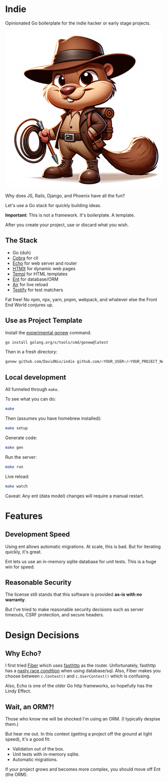 # Indie

Opinionated Go boilerplate for the indie hacker or early stage projects.

![indie-logo.png](indie-logo.png)

Why does JS, Rails, Django, and Phoenix have all the fun?

Let's use a Go stack for quickly building ideas.

**Important**: This is not a framework. It's boilerplate. A template.

After you create your project, use or discard what you wish.

## The Stack

- Go (duh)
- [Cobra](https://github.com/spf13/cobra) for cli
- [Echo](https://echo.labstack.com) for web server and router
- [HTMX](https://htmx.org) for dynamic web pages
- [Templ](https://github.com/a-h/templ) for HTML templates
- [Ent](https://entgo.io) for database/ORM
- [Air](https://github.com/cosmtrek/air) for live reload
- [Testify](https://github.com/stretchr/testify) for test matchers

Fat free! No npm, npx, yarn, pnpm, webpack, and whatever else the Front End World conjures up.

## Use as Project Template

Install the [experimental gonew](https://go.dev/blog/gonew) command.

```sh
go install golang.org/x/tools/cmd/gonew@latest
```

Then in a fresh directory:

```sh
gonew github.com/DavidNix/indie github.com/<YOUR_USER>/<YOUR_PROJECT_NAME>
```

## Local development

All funneled through `make`.

To see what you can do:

```sh
make
```

Then (assumes you have homebrew installed):

```sh
make setup
```

Generate code:
```sh
make gen
```

Run the server:

```sh
make run
```

Live reload:

```sh
make watch
```
Caveat: Any ent (data model) changes will require a manual restart.

# Features

## Development Speed

Using ent allows automatic migrations. At scale, this is bad. But for iterating quickly, it's great.

Ent lets us use an in-memory sqlite database for unit tests. This is a huge win for speed.

## Reasonable Security

The license still stands that this software is provided **as-is with no warranty**.

But I've tried to make reasonable security decisions such as server timeouts, CSRF protection, and secure headers.

# Design Decisions

## Why Echo?

I first tried [Fiber](https://github.com/gofiber/fiber) which uses [fasthttp](https://github.com/fasthttp/router) as the
router. Unfortunately, fasthttp has a [nasty race condition](https://twitter.com/davidnix_/status/1720454052973044188)
when using database/sql. Also, Fiber makes you choose between `c.Context()` and `c.UserContext()` which is confusing.

Also, Echo is one of the older Go http frameworks, so hopefully has the Lindy Effect.

## Wait, an ORM?!

Those who know me will be shocked I'm using an ORM. (I typically despise them.)

But hear me out. In this context (getting a project off the ground at light speed), it's a good fit:

- Validation out of the box.
- Unit tests with in-memory sqlite.
- Automatic migrations.

If your project grows and becomes more complex, you should move off Ent (the ORM).